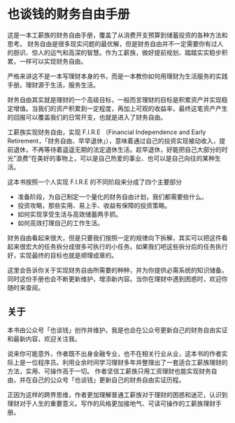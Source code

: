 # 也谈钱的财务自由手册

这是一本工薪族的财务自由手册，覆盖了从消费开支预算到储蓄投资的各种方法和思考。
财务自由是很多现实问题的最优解，但是财务自由并不一定需要你有过人的胆识、惊人的运气和高深的智慧。作为工薪族，做好提前规划、踏踏实实稳步积累，一样可以实现财务自由。

严格来讲这不是一本写理财本身的书，而是一本教你如何用理财为生活服务的实践手册。理财源于生活，服务生活。

财务自由其实就是理财的一个高级目标，一般而言理财的目标是积累资产并实现稳定增值。当我们的资产积累到一定程度，再加上可观的收益率，最终这笔资产产生的回报可以覆盖我们的日常开支，也就是进入了财务自由。

工薪族实现财务自由，实现 F.I.R.E （Financial Independence and Early Retirement，「财务自由、早早退休」），意味着通过自己的投资实现被动收入，提前退休，不再等待着遥遥无期的法定退休生活。趁早退休，好能把自己大部分的时光”浪费“在美好的事物上，可以是自己热爱的事业、也可以是自己向往的某种生活。

这本书按照一个人实现 F.I.R.E 的不同阶段来分成了四个主要部分

- 准备阶段，为自己制定一个量化的财务自由计划，我们都需要些什么。
- 投资攻略，那些实用、易上手、收益有保障的投资策略。
- 如何实现享受生活与高效储蓄两手抓。
- 如何高效打理自己的工作生活。

财务自由看起来很大，但是只要我们按照一定的规律向下拆解，其实可以把这件看起来很宏大的任务拆分成很多可执行的小任务。如果我们吧这些拆分后的任务执行好，实现最终的目标也就是顺理成章的。

这里会告诉你关于实现财务自由所需要的种种，并为你提供必需系统的知识储备。同时这份手册也会不断更新维护，增添新内容。当你在理财中遇到困惑时，欢迎你随时来查阅。

## 关于

本书由公众号「也谈钱」创作并维护。我是也会在公众号更新自己的财务自由实证和最新内容，欢迎关注我。

说来你可能意外，作者既不出身金融专业，也不在相关行业从业，这本书的作者实际上是一位程序员。利用业余时间学习理财多年并整理出了一套适合工薪族理财的方法，实用、可操作高于一切。
作者坚信工薪族只用工资理财也能实现财务自由，并在自己的公众号「也谈钱」更新自己的财务自由实证历程。

正因为这样的跨界思维，作者更加理解普通工薪族对于理财的困惑和迷茫，认识到理财对于人生的重要意义。写作的风格更加接地气、可读可操作的工薪族理财手册。